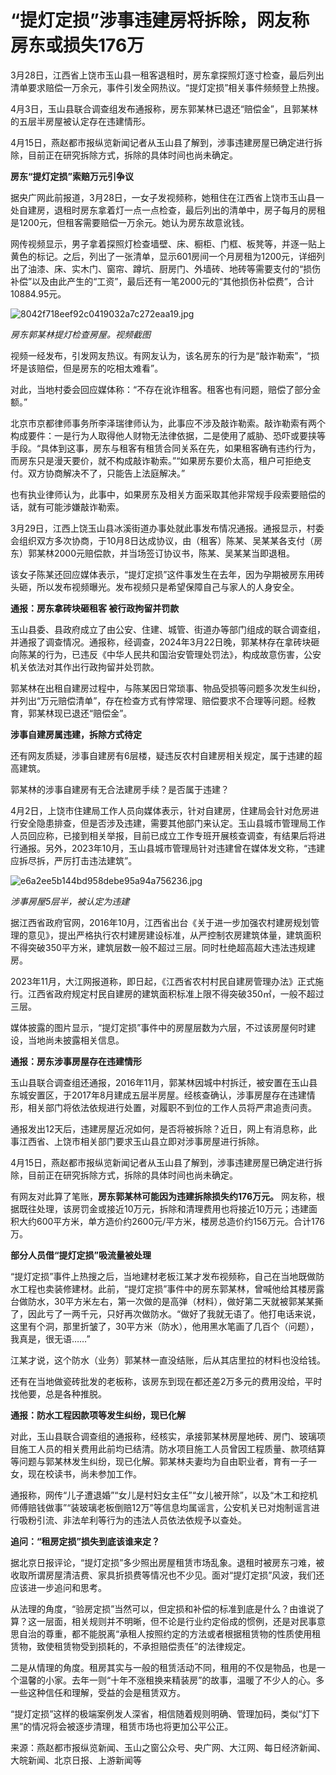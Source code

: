 # “提灯定损”涉事违建房将拆除，网友称房东或损失176万

3月28日，江西省上饶市玉山县一租客退租时，房东拿探照灯逐寸检查，最后列出清单要求赔偿一万余元，事件引发全网热议。“提灯定损”相关事件频频登上热搜。

4月3日，玉山县联合调查组发布通报称，房东郭某林已退还“赔偿金”，且郭某林的五层半房屋被认定存在违建情形。

4月15日，燕赵都市报纵览新闻记者从玉山县了解到，涉事违建房屋已确定进行拆除，目前正在研究拆除方式，拆除的具体时间也尚未确定。

**房东“提灯定损”索赔万元引争议**

据央广网此前报道，3月28日，一女子发视频称，她租住在江西省上饶市玉山县一处自建房，退租时房东拿着灯一点一点检查，最后列出的清单中，房子每月的房租是1200元，但租客需要赔偿一万余元。她认为房东故意讹钱。

网传视频显示，男子拿着探照灯检查墙壁、床、橱柜、门框、板凳等，并逐一贴上黄色的标记。之后，列出了一张清单，显示601房间一个月房租为1200元，详细列出了油漆、床、实木门、窗帘、蹲坑、厨房门、外墙砖、地砖等需要支付的“损伤补偿”以及由此产生的“工资”，最后还有一笔2000元的“其他损伤补偿费”，合计10884.95元。

![8042f718eef92c0419032a7c272eaa19.jpg](https://raw.githubusercontent.com/qqhsx/qqnews_image/main/2024/04/16/“提灯定损”涉事违建房将拆除，网友称房东或损失176万/8042f718eef92c0419032a7c272eaa19.jpg)

_房东郭某林提灯检查房屋。视频截图_

视频一经发布，引发网友热议。有网友认为，该名房东的行为是“敲诈勒索”，“损坏是该赔偿，但是房东的吃相太难看”。

对此，当地村委会回应媒体称：“不存在讹诈租客。租客也有问题，赔偿了部分金额。”

北京市京都律师事务所李泽瑞律师认为，此事应不涉及敲诈勒索。敲诈勒索有两个构成要件：一是行为人取得他人财物无法律依据，二是使用了威胁、恐吓或要挟等手段。“具体到这事，房东与租客有租赁合同关系在先，如果租客确有违约行为，而房东只是漫天要价，就不构成敲诈勒索。”“如果房东要价太高，租户可拒绝支付。双方协商解决不了，只能告上法庭解决。”

也有执业律师认为，此事中，如果房东及相关方面采取其他非常规手段索要赔偿的话，就有可能涉嫌敲诈勒索。

3月29日，江西上饶玉山县冰溪街道办事处就此事发布情况通报。通报显示，村委会组织双方多次协商，于10月8日达成协议，由（租客）陈某、吴某某各支付（房东）郭某林2000元赔偿款，并当场签订协议书，陈某、吴某某当即退租。

该女子陈某还回应媒体表示，“提灯定损”这件事发生在去年，因为孕期被房东用砖头砸，所以发布视频曝光。发布视频只是希望保障自己与家人的人身安全。

**通报：房东拿砖块砸租客 被行政拘留并罚款**

玉山县委、县政府成立了由公安、住建、城管、街道办等部门组成的联合调查组，并通报了调查情况。通报称，经调查，2024年3月22日晚，郭某林存在拿砖块砸向陈某的行为，已违反《中华人民共和国治安管理处罚法》，构成故意伤害，公安机关依法对其作出行政拘留并处罚款。

郭某林在出租自建房过程中，与陈某因日常琐事、物品受损等问题多次发生纠纷，并列出“万元赔偿清单”，存在检查方式有悖常理、赔偿要求不合理等问题。经教育，郭某林现已退还“赔偿金”。

**涉事自建房属违建，拆除方式待定**

还有网友质疑，涉事自建房有6层楼，疑违反农村自建房相关规定，属于违建的超高建筑。

郭某林的涉事自建房有无合法建房手续？是否属于违建？

4月2日，上饶市住建局工作人员向媒体表示，针对自建房，住建局会针对危房进行安全隐患排查，但是否涉及违建，需要其他部门来认定。玉山县城市管理局工作人员回应称，已接到相关举报，目前已成立工作专班开展核查调查，有结果后将进行通报。另外，2023年10月，玉山县城市管理局针对违建曾在媒体发文称，“违建应拆尽拆，严厉打击违法建筑”。

![e6a2ee5b144bd958debe95a94a756236.jpg](https://raw.githubusercontent.com/qqhsx/qqnews_image/main/2024/04/16/“提灯定损”涉事违建房将拆除，网友称房东或损失176万/e6a2ee5b144bd958debe95a94a756236.jpg)

_涉事房屋5层半，被认定为违建_

据江西省政府官网，2016年10月，江西省出台《关于进一步加强农村建房规划管理的意见》，提出严格执行农村建房建设标准，从严控制农房建筑体量，建筑面积不得突破350平方米，建筑层数一般不超过三层。同时杜绝超高超大违法违规建房。

2023年11月，大江网报道称，即日起，《江西省农村村民自建房管理办法》正式施行。江西省政府规定村民自建房的建筑面积标准上限不得突破350㎡，一般不超过三层。

媒体披露的图片显示，“提灯定损”事件中的房屋层数为六层，不过该房屋何时建设，当地尚未披露相关信息。

**通报：房东涉事房屋存在违建情形**

玉山县联合调查组还通报，2016年11月，郭某林因城中村拆迁，被安置在玉山县东城安置区，于2017年8月建成五层半房屋。经核查确认，涉事房屋存在违建情形，相关部门将依法依规进行处置，对履职不到位的工作人员将严肃追责问责。

通报发出12天后，违建房屋近况如何，是否将被拆除？近日，网上有消息称，此事江西省、上饶市相关部门要求玉山县立即对涉事房屋进行拆除。

4月15日，燕赵都市报纵览新闻记者从玉山县了解到，涉事违建房屋已确定进行拆除，目前正在研究拆除方式，拆除的具体时间也尚未确定。

有网友对此算了笔账，**房东郭某林可能因为违建拆除损失约176万元。**
网友称，根据既往处理，该房罚金或接近10万元，拆除和清理费用也将接近10万元；违建面积大约600平方米，单方造价约2600元/平方米，楼房总造价约156万元。合计176万。

**部分人员借“提灯定损”吸流量被处理**

“提灯定损”事件上热搜之后，当地建材老板江某才发布视频称，自己在当地既做防水工程也卖装修建材。此前，“提灯定损”事件中的房东郭某林，曾喊他给其楼房露台做防水，30平方米左右，第一次做的是高弹（材料），做好第二天就被郭某某撕了，因此亏了一两千元，只好再次做防水。“做好了我就无语了。他打电话来说，这里有个洞，那里折皱了，30平方米（防水），他用黑水笔画了几百个（问题），我真是，很无语……”

江某才说，这个防水（业务）郭某林一直没结账，后从其店里拉的材料也没给钱。

还有在当地做瓷砖批发的老板称，该房东到现在都还差2万多元的费用没给，平时找他要，总是各种推脱。

**通报：防水工程因款项等发生纠纷，现已化解**

对此，玉山县联合调查组的通报称，经核实，承接郭某林房屋地砖、房门、玻璃项目施工人员的相关费用此前均已结清。防水项目施工人员曾因工程质量、款项结算等问题与郭某林发生纠纷，现已化解。郭某林夫妻均为自由职业者，育有一子一女，现在校读书，尚未参加工作。

通报称，网传“儿子遭退婚”“女儿是村妇女主任”“女儿被开除”，以及“木工和挖机师傅赔钱做事”“装玻璃老板倒赔12万”等信息均属谣言，公安机关已对炮制谣言进行吸粉引流、非法牟利等行为的违法人员依法依规予以查处。

**追问：“租房定损”损失到底该谁来定？**

据北京日报评论，“提灯定损”多少照出房屋租赁市场乱象。退租时被房东刁难，被收取所谓房屋清洁费、家具折损费等情况也不少见。面对“提灯定损”风波，我们还应该进一步追问和思考。

从法理的角度，“验房定损”当然可以，但定损和补偿的标准到底是什么？由谁说了算？这一层面，相关规则并不明晰，但不论是行业约定俗成的惯例，还是对民事意思自治的尊重，都不能脱离“承租人按照约定的方法或者根据租赁物的性质使用租赁物，致使租赁物受到损耗的，不承担赔偿责任”的法律规定。

二是从情理的角度。租房其实与一般的租赁活动不同，租用的不仅是物品，也是一个温馨的小家。去年一则“十年不涨租换来精装房”的故事，温暖了不少人的心。多一些这种信任和理解，受益的会是租赁双方。

“提灯定损”这样的极端案例发人深省，相信随着规则明确、管理加码，类似“灯下黑”的情况将会被逐步清理，租赁市场也将更加公平公正。

来源：燕赵都市报纵览新闻、玉山之窗公众号、央广网、大江网、每日经济新闻、大皖新闻、北京日报、上游新闻等

